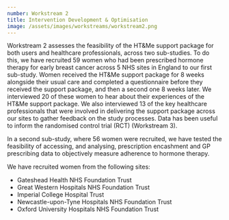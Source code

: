 ```yaml
---
number: Workstream 2
title: Intervention Development & Optimisation
image: /assets/images/workstreams/workstream2.png
---
```


Workstream 2 assesses the feasibility of the HT&Me support package for both users and healthcare professionals, across two sub-studies. To do this, we have recruited 59 women who had been prescribed hormone therapy for early breast cancer across 5 NHS sites in England to our first sub-study. Women received the HT&Me support package for 8 weeks alongside their usual care and completed a questionnaire before they received the support package, and then a second one 8 weeks later. We interviewed 20 of these women to hear about their experiences of the HT&Me support package. We also interviewed 13 of the key healthcare professionals that were involved in delivering the support package across our sites to gather feedback on the study processes. Data has been useful to inform the randomised control trial (RCT) (Workstream 3).

In a second sub-study, where 56 women were recruited, we have tested the feasibility of accessing, and analysing, prescription encashment and GP prescribing data to objectively measure adherence to hormone therapy.

We have recruited women from the following sites:

- Gateshead Health NHS Foundation Trust
- Great Western Hospitals NHS Foundation Trust
- Imperial College Hospital Trust
- Newcastle-upon-Tyne Hospitals NHS Foundation Trust
- Oxford University Hospitals NHS Foundation Trust
